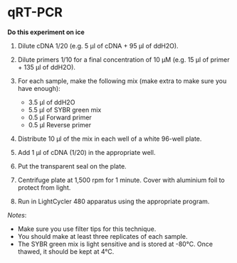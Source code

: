 # qRT-PCR

**Do this experiment on ice**

1.	Dilute cDNA 1/20 (e.g. 5 μl of cDNA + 95 μl of ddH2O). 
2.	Dilute primers 1/10 for a final concentration of 10 μM (e.g. 15 μl of primer + 135 μl of ddH2O). 
3.	For each sample, make the following mix (make extra to make sure you have enough):

	- 3.5 μl of ddH2O
	- 5.5 μl of SYBR green mix
	- 0.5 μl Forward primer
	- 0.5 μl Reverse primer

4.	Distribute 10 μl of the mix in each well of a white 96-well plate.
5.	Add 1 μl of cDNA (1/20) in the appropriate well. 
6.	Put the transparent seal on the plate.
7.	Centrifuge plate at 1,500 rpm for 1 minute. Cover with aluminium foil to protect from light. 
8.	Run in LightCycler 480 apparatus using the appropriate program. 

*Notes*:
- Make sure you use filter tips for this technique.
- You should make at least three replicates of each sample.
- The SYBR green mix is light sensitive and is stored at -80°C. Once thawed, it should be kept at  4°C.
